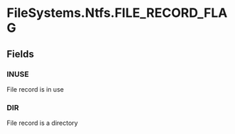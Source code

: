 ﻿


# FileSystems.Ntfs.FILE_RECORD_FLAG

## Fields

### INUSE
File record is in use
### DIR
File record is a directory